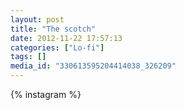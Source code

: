 ```yaml
---
layout: post
title: "The scotch"
date: 2012-11-22 17:57:13
categories: ["Lo-fi"]
tags: []
media_id: "330613595204414038_326209"
---
```


{% instagram %}
